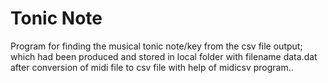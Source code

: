 # Tonic Note
Program for finding the musical tonic note/key from the csv file output;
which had been produced and stored in local folder with filename data.dat after conversion of midi file to csv file with help of midicsv program..
